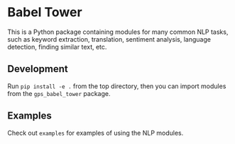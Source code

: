 # Babel Tower

This is a Python package containing modules for many common NLP tasks, such as keyword extraction, translation,
sentiment analysis, language detection, finding similar text, etc.

## Development

Run `pip install -e .` from the top directory, then you can import modules from the `gps_babel_tower` package.

## Examples

Check out `examples` for examples of using the NLP modules.